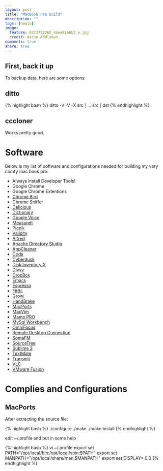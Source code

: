 ```yaml
---
layout: post
title: "MacBook Pro Build"
description: ""
tags: [howto]
image:
  feature: 8273732260_46ea8166b3_o.jpg
  credit: Aaron Addleman
comments: true
share: true
---
```



## First, back it up
To backup data, here are some options:

## ditto

{% highlight bash %}
    ditto -v -V -X src [ ... src ] dst
{% endhighlight %}

## cccloner

Works pretty good.

# Software

Below is my list of software and configurations needed for building my very comfy mac book pro:

* Always install Developer Tools!
* Google Chrome
* Google Chrome Extentions
 * [Chrome Bird][]
 * [Chrome Sniffer][]
 * [Delicious][]
 * [Dictionary][]
 * [Google Voice][]
 * [MeasureIt][]
 * [Picnik][]
 * [Validity][]
* [Alfred][]
* [Apache Directory Studio][]
* [AppCleaner][]
* [Coda][]
* [Cyberduck][]
* [Disk Inventory X][]
* [Divvy][]
* [DropBox][]
* [Emacs][]
* [Espresso][]
* [FitBit][]
* [Growl][]
* [HandBrake][]
* [MacPorts][]
* [MacVim][]
* [Mamp PRO][]
* [MySql Workbench][]
* [OmniFocus][]
* [Remote Desktop Connection][]
* [SomaFM][]
* [SourceTree][]
* [Sublime 2][]
* [TextMate][]
* [Transmit][]
* [VLC][]
* [VMware Fusion][]

# Complies and Configurations

## MacPorts

After extracting the source file:

{% highlight bash %}
    ./configure
    ./make
    ./make install
{% endhighlight %}

edit ~/.profile and put in some help

{% highlight bash %}
    vi ~/.profile
    export set PATH="/opt/local/bin:/opt/local/sbin:$PATH"
    export set MANPATH="/opt/local/share/man:$MANPATH"
    export set DISPLAY=:0.0
{% endhighlight %}


[Alfred]: http://www.alfredapp.com/ "Alfred App"
[Apache Directory Studio]: http://directory.apache.org/studio/ "Apache Directory Studio"
[AppCleaner]: http://www.freemacsoft.net/appcleaner/ "AppCleaner"
[Chrome Bird]: https://chrome.google.com/extensions/detail/encaiiljifbdbjlphpgpiimidegddhic "Chrome Extension: Chrome Bird"
[Chrome Sniffer]: https://chrome.google.com/extensions/detail/homgcnaoacgigpkkljjjekpignblkeae "Chrome Extension: Sniffer"
[Coda]: http://panic.com/coda/ "Coda"
[Cyberduck]: http://cyberduck.ch/ "Cyberduck"
[Delicious]: https://chrome.google.com/extensions/detail/lnejbeiilmbliffhdepeobjemekgdnok  "Chrome Extension: Delicious"
[Dictionary]: https://chrome.google.com/extensions/detail/mgijmajocgfcbeboacabfgobmjgjcoja "Chrome Extension: Dictionary"
[Disk Inventory X]: http://www.derlien.com/ "Disk Inventory X"
[Divvy]: http://mizage.com/divvy/ "Divvy"
[DropBox]: https://www.dropbox.com/ "DropBox"
[Emacs]: http://emacsformacosx.com/ "Emacs"
[Espresso]: http://macrabbit.com/espresso/ "Espresso"
[FitBit]: http://www.fitbit.com/ "FitBit"
[Google Voice]: https://chrome.google.com/extensions/detail/kcnhkahnjcbndmmehfkdnkjomaanaooo "Chrome Extension: Google Voice"
[Growl]: http://growl.info/ "Growl"
[HandBrake]: http://handbrake.fr/ "HandBrake"
[MacPorts]: http://www.macports.org/ "MacPorts"
[MacVim]: http://code.google.com/p/macvim/ "MacVim"
[Mamp PRO]: http://www.mamp.info/en/mamp-pro/index.html "Mamp Pro"
[MeasureIt]: https://chrome.google.com/extensions/detail/hcifofgaphfkfdcjbdogpamghiihilkl "Chrome Extension: MeasureIt"
[MySql Workbench]: http://www.mysql.com/products/workbench/ "MySQL Workbench"
[OmniFocus]: http://www.omnigroup.com/products/omnifocus/ "OmniFocus"
[Picnik]: https://chrome.google.com/extensions/detail/hcifofgaphfkfdcjbdogpamghiihilkl "Chrome Extension: Picnik"
[Remote Desktop Connection]: http://www.microsoft.com/mac/downloads.mspx?pid=Mactopia_RDC&amp;fid=CD9EC77E-5B07-4332-849F-046611458871#viewer "Remote Desktop Connection"
[SomaFM]: https://itunes.apple.com/us/app/somafm-radio-player/id449155338?mt=12 "SomaFM"
[SourceTree]: http://www.sourcetreeapp.com/ "SourceTree"
[Sublime 2]: http://www.sublimetext.com/2 "Sublime 2"
[TextMate]: http://macromates.com/ "TextMate"
[Transmit]: http://panic.com/transmit/ "Transmit"
[VLC]: http://www.videolan.org/vlc/index.html "VLC"
[VMware Fusion]: http://www.vmware.com/products/fusion/overview.html "VMware Fusion"
[Validity]: https://chrome.google.com/extensions/detail/bbicmjjbohdfglopkidebfccilipgeif "Chrome Extension: Validity"

